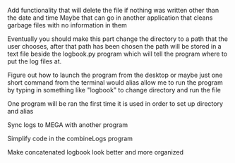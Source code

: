 Add functionality that will delete the file if nothing was written other than the date and time
    Maybe that can go in another application that cleans garbage files with no information in them

Eventually you should make this part change the directory to a path that the user chooses, after that path has been chosen the path will be stored in a text file beside the logbook.py program which will tell the program where to put the log files at.

Figure out how to launch the program from the desktop or maybe just one short command from the terminal
  would alias allow me to run the program by typing in something like "logbook" to change directory and run the file

One program will be ran the first time it is used in order to set up directory and alias

Sync logs to MEGA with another program

Simplify code in the combineLogs program

Make concatenated logbook look better and more organized
